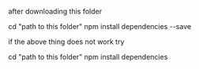 after downloading this folder

cd "path to this folder"
npm install dependencies --save

if the above thing does not work try

cd "path to this folder"
npm install dependencies
